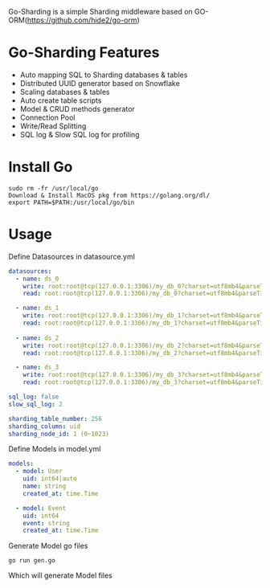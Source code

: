 Go-Sharding is a simple Sharding middleware based on GO-ORM(https://github.com/hide2/go-orm)

# Go-Sharding Features
- Auto mapping SQL to Sharding databases & tables
- Distributed UUID generator based on Snowflake
- Scaling databases & tables
- Auto create table scripts
- Model & CRUD methods generator
- Connection Pool
- Write/Read Splitting
- SQL log & Slow SQL log for profiling

# Install Go
```
sudo rm -fr /usr/local/go
Download & Install MacOS pkg from https://golang.org/dl/
export PATH=$PATH:/usr/local/go/bin
```

# Usage
Define Datasources in datasource.yml
``` yml
datasources:
  - name: ds_0
    write: root:root@tcp(127.0.0.1:3306)/my_db_0?charset=utf8mb4&parseTime=True
    read: root:root@tcp(127.0.0.1:3306)/my_db_0?charset=utf8mb4&parseTime=True

  - name: ds_1
    write: root:root@tcp(127.0.0.1:3306)/my_db_1?charset=utf8mb4&parseTime=True
    read: root:root@tcp(127.0.0.1:3306)/my_db_1?charset=utf8mb4&parseTime=True
  
  - name: ds_2
    write: root:root@tcp(127.0.0.1:3306)/my_db_2?charset=utf8mb4&parseTime=True
    read: root:root@tcp(127.0.0.1:3306)/my_db_2?charset=utf8mb4&parseTime=True

  - name: ds_3
    write: root:root@tcp(127.0.0.1:3306)/my_db_3?charset=utf8mb4&parseTime=True
    read: root:root@tcp(127.0.0.1:3306)/my_db_3?charset=utf8mb4&parseTime=True

sql_log: false
slow_sql_log: 2

sharding_table_number: 256
sharding_column: uid
sharding_node_id: 1 (0~1023)
```
Define Models in model.yml
``` yml
models:
  - model: User
    uid: int64|auto
    name: string
    created_at: time.Time

  - model: Event
    uid: int64
    event: string
    created_at: time.Time
```
Generate Model go files
```
go run gen.go
```
Which will generate Model files
